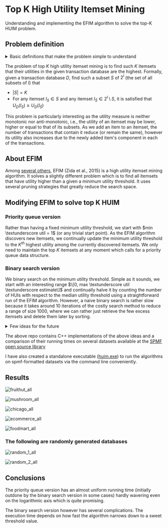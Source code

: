 # Top K High Utility Itemset Mining
Understanding and implementing the EFIM algorithm to solve the top-K HUIM problem.

## Problem definition

<details>
  <summary> Basic definitions that make the problem simple to understand </summary>
  
### Transaction database
Let $I$ be a finite set of items (symbols). An itemset $X$ is a finite set of items such that $X \subseteq I$. A transaction $T$ is a set of items where each item $i \in T$ has an associated _utility_, denoted $U(i, T)$. A transaction databse is a set of transactions.

### Utility of an itemset in a transaction
The utility of an itemset $X$ in a transaction $T (X \subset T)$ is defined as $$U(X, T) = \sum_{i \in X} U(i, T)$$

### Utility of an itemset in a transaction database
Naturally, the utility of an itemset $X$ in a database $D$ is defined as $$U_D(X) = \sum_{T\in D \wedge X\subset T} U(X, T)$$
</details>

The problem of top $K$ high utility itemset mining is to find such $K$ itemsets that their utilities in the given transaction database are the highest. Formally, given a transaction database $D$, find such a subset $S$ of $2^I$ (the set of all subsets of $I$) that
- $|S| = K$
- For any itemset $I_S \in S$ and any itemset $I_\bar{S} \in 2^I \setminus S$, it is satisfied that $U_D(I_S) \geq U_D(I_\bar{S})$

This problem is particularly interesting as the utility measure is neither monotonic nor anti-monotonic, i.e., the utility of an itemset may be lower, higher or equal to that of its subsets. As we add an item to an itemset, the number of transactions that contain it reduce (or remain the same), however its utility also increases due to the newly added item's component in each of the transactions.

## About EFIM
Among [several others](https://www.philippe-fournier-viger.com/spmf/index.php?link=algorithms.php#:~:text=High%2DUtility%20Pattern%20Mining), EFIM (Zida et al., 2015) is a high utility itemset mining algorithm. It solves a slightly different problem which is to find all itemsets that have utility higher than a given a minimum utility threshold. It uses several pruning strategies that greatly reduce the search space.

## Modifying EFIM to solve top K HUIM
### Priority queue version
Rather than having a fixed minimum utility threshold, we start with $min \textunderscore util = 1$ (or any trivial start point). As the EFIM algorithm discovers new itemsets, we continually update the minimum utility threshold to the $K^{th}$ highest utility among the currently discovered itemsets. We only need to maintain the top $K$ itemsets at any moment which calls for a priority queue data structure.

### Binary search version
We binary search on the minimum utility threshold. Simple as it sounds, we start with an interesting range $\[0, max \textunderscore util \textunderscore estimate\]$ and continually halve it by counting the number of HUIs with respect to the median utility threshold using a straightforward run of the EFIM algorithm. However, a naive binary search is rather slow because it takes around $10$ iterations of the costly search method to reduce a range of size $1000$, where we can rather just retrieve the few excess itemsets and delete them later by sorting.

<details>
  
  <summary>Few ideas for the future</summary>
  
  The sweet range, $[K, cap(K)]$ could be made dynamic so that as time progresses, the algorithm gets desperate to quit with even a huge number of itemsets. The exact definition of such a time-varying $cap$ function that yields good results requires the knowledge of several properties of the database, such as the distribution of itemsets with respect to utility.
</details>

The above repo contains C++ implementations of the above ideas and a comparison of their running times on several datasets available at the [SPMF open source library](https://www.philippe-fournier-viger.com/spmf/index.php?link=datasets.php)

I have also created a standalone executable ([huim.exe](https://github.com/koderkushy/Top-K-High-Utility-Itemset-Mining/tree/main/Algorithms/interface)) to run the algorithms on spmf-formatted datasets via the command line conveniently.

## Results
![fruithut_all](https://user-images.githubusercontent.com/76262561/174132660-8a936492-7b55-443e-b018-198b40fbc854.png)

![mushroom_all](https://user-images.githubusercontent.com/76262561/174132663-7d6edd72-467c-4ae2-a3ea-09472af24c83.png)

![chicago_all](https://user-images.githubusercontent.com/76262561/174132670-f393c7fe-5ed8-4338-af5f-c5e00b72b8dd.png)

![ecommerce_all](https://user-images.githubusercontent.com/76262561/174132673-d32b3797-b02b-49b8-ab82-fa9dfc3da39a.png)

![foodmart_all](https://user-images.githubusercontent.com/76262561/174132675-eeeaf8e9-c18a-4db2-8c65-8098d065923b.png)

### The following are randomly generated databases

![random_1_all](https://user-images.githubusercontent.com/76262561/174132665-d69559cb-b43f-4d20-afb0-674a62f14e65.png)

![random_2_all](https://user-images.githubusercontent.com/76262561/174132668-d588536e-a634-4a9c-b411-0fd37bddf1f2.png)

## Conclusions
The priority queue version has an almost uniform running time (initially outdone by the binary search version in some cases) hardly wavering even on the logarithmic axis which is quite promising.

The binary search version however has several complications. The execution time depends on how fast the algorithm narrows down to a sweet threshold value.
